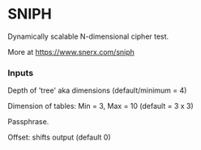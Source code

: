 # SNIPH
Dynamically scalable N-dimensional cipher test.

More at https://www.snerx.com/sniph


### Inputs
Depth of 'tree' aka dimensions (default/minimum = 4)

Dimension of tables: Min = 3, Max = 10 (default = 3 x 3)

Passphrase.

Offset: shifts output (default 0)
